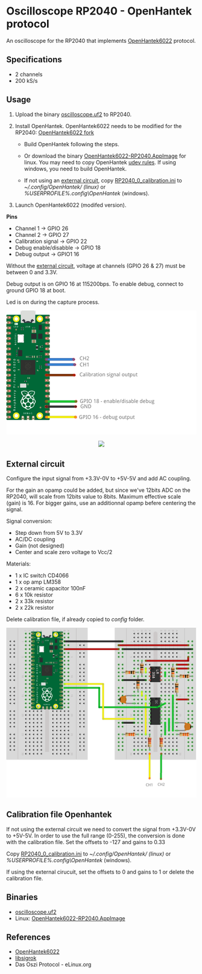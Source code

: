 # Oscilloscope RP2040 - OpenHantek protocol

An oscilloscope for the RP2040 that implements [OpenHantek6022](https://github.com/OpenHantek/OpenHantek6022) protocol.

## Specifications

- 2 channels
- 200 kS/s

## Usage

1. Upload the binary [oscilloscope.uf2](#binaries) to RP2040.

2. Install OpenHantek. OpenHantek6022 needs to be modified for the RP2040: [OpenHantek6022 fork](https://github.com/dgatf/OpenHantek6022)

    - Build OpenHantek following the steps.  

    - Or download the binary [OpenHantek6022-RP2040.AppImage](#binaries) for linux. You may need to copy OpenHantek [udev rules](https://github.com/dgatf/OpenHantek6022/tree/main/utils). If using windows, you need to build OpenHantek.

    - If not using an [external circuit](#external-circuit), copy [RP2040_0_calibration.ini](RP2040_0_calibration.ini) to *~/.config/OpenHantek/ (linux)* or *%USERPROFILE%\.config\OpenHantek* (windows).

3. Launch OpenHantek6022 (modifed version). 

__Pins__

- Channel 1 -> GPIO 26
- Channel 2 -> GPIO 27
- Calibration signal -> GPIO 22
- Debug enable/disabble -> GPIO 18
- Debug output -> GPIO1 16

Without the [external circuit](#external-circuit), voltage at channels (GPIO 26 & 27) must be between 0 and 3.3V.  

Debug output is on GPIO 16 at 115200bps. To enable debug, connect to ground GPIO 18 at boot.

Led is on during the capture process.

<p align="center"><img src="./images/circuit.png" width="600"><br>  

<p align="center"><img src="./images/openhantek.png" width="600"><br>  

## External circuit ##

Configure the input signal from +3.3V-0V to +5V-5V and add AC coupling.

For the gain an opamp could be added, but since we've 12bits ADC on the RP2040, will scale from 12bits value to 8bits. Maximum effective scale (gain) is 16. For bigger gains, use an additionnal opamp befere centering the signal.

Signal conversion: 
 
 - Step down from 5V to 3.3V
 - AC/DC coupling
 - Gain (not designed)
 - Center and scale zero voltage to Vcc/2

Materials:

 - 1 x IC switch CD4066
 - 1 x op amp LM358
 - 2 x ceramic capacitor 100nF
 - 6 x 10k resistor
 - 2 x 33k resistor
 - 2 x 22k resistor

Delete calibration file, if already copied to *config* folder.

<p align="center"><img src="./images/external_circuit.png" width="600"><br>  

## Calibration file Openhantek

If not using the external circuit we need to convert the signal from +3.3V-0V to +5V-5V. In order to use the full range (0-255), the conversion is done with the calibration file. Set the offsets to -127 and gains to 0.33

Copy [RP2040_0_calibration.ini](RP2040_0_calibration.ini) to *~/.config/OpenHantek/ (linux)* or *%USERPROFILE%\.config\OpenHantek* (windows).

If using the external cirucuit, set the offsets to 0 and gains to 1 or delete the calibration file.

## Binaries

- [oscilloscope.uf2](https://drive.google.com/file/d/11BkBbbuAzuO7nqTozGVK0Epi27-wBS4m/view?usp=drive_link)
- Linux: [OpenHantek6022-RP2040.AppImage](https://drive.google.com/file/d/1I9Y5-4aRr0rqPs-FJkVPN9S7YzMd2pfn/view?usp=sharing)

## References

- [OpenHantek6022](https://github.com/OpenHantek/OpenHantek6022)
- [libsigrok](https://github.com/sigrokproject/libsigrok)
- Das Oszi Protocol - eLinux.org
